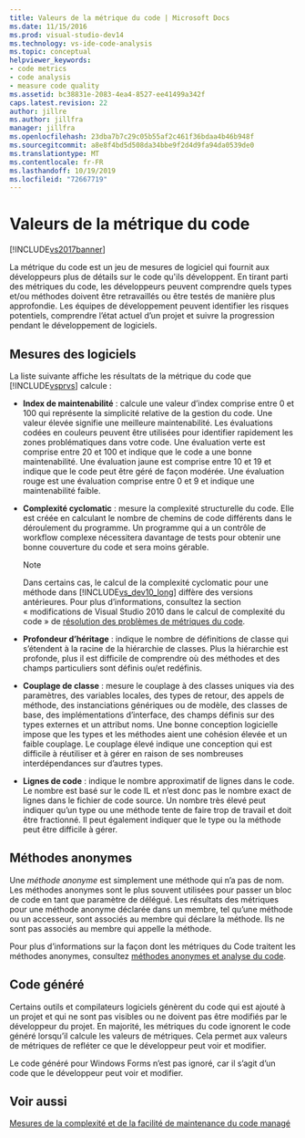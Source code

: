 ```yaml
---
title: Valeurs de la métrique du code | Microsoft Docs
ms.date: 11/15/2016
ms.prod: visual-studio-dev14
ms.technology: vs-ide-code-analysis
ms.topic: conceptual
helpviewer_keywords:
- code metrics
- code analysis
- measure code quality
ms.assetid: bc38831e-2083-4ea4-8527-ee41499a342f
caps.latest.revision: 22
author: jillre
ms.author: jillfra
manager: jillfra
ms.openlocfilehash: 23dba7b7c29c05b55af2c461f36bdaa4b46b948f
ms.sourcegitcommit: a8e8f4bd5d508da34bbe9f2d4d9fa94da0539de0
ms.translationtype: MT
ms.contentlocale: fr-FR
ms.lasthandoff: 10/19/2019
ms.locfileid: "72667719"
---
```

# <a name="code-metrics-values"></a>Valeurs de la métrique du code
[!INCLUDE[vs2017banner](../includes/vs2017banner.md)]

La métrique du code est un jeu de mesures de logiciel qui fournit aux développeurs plus de détails sur le code qu'ils développent. En tirant parti des métriques du code, les développeurs peuvent comprendre quels types et/ou méthodes doivent être retravaillés ou être testés de manière plus approfondie. Les équipes de développement peuvent identifier les risques potentiels, comprendre l’état actuel d’un projet et suivre la progression pendant le développement de logiciels.

## <a name="software-measurements"></a>Mesures des logiciels
 La liste suivante affiche les résultats de la métrique du code que [!INCLUDE[vsprvs](../includes/vsprvs-md.md)] calcule :

- **Index de maintenabilité** : calcule une valeur d’index comprise entre 0 et 100 qui représente la simplicité relative de la gestion du code. Une valeur élevée signifie une meilleure maintenabilité. Les évaluations codées en couleurs peuvent être utilisées pour identifier rapidement les zones problématiques dans votre code. Une évaluation verte est comprise entre 20 et 100 et indique que le code a une bonne maintenabilité. Une évaluation jaune est comprise entre 10 et 19 et indique que le code peut être géré de façon modérée. Une évaluation rouge est une évaluation comprise entre 0 et 9 et indique une maintenabilité faible.

- **Complexité cyclomatic** : mesure la complexité structurelle du code. Elle est créée en calculant le nombre de chemins de code différents dans le déroulement du programme. Un programme qui a un contrôle de workflow complexe nécessitera davantage de tests pour obtenir une bonne couverture du code et sera moins gérable.

    > [!NOTE]
    > Dans certains cas, le calcul de la complexité cyclomatic pour une méthode dans [!INCLUDE[vs_dev10_long](../includes/vs-dev10-long-md.md)] diffère des versions antérieures. Pour plus d’informations, consultez la section « modifications de Visual Studio 2010 dans le calcul de complexité du code » de [résolution des problèmes de métriques du code](../code-quality/troubleshooting-code-metrics-issues.md).

- **Profondeur d’héritage** : indique le nombre de définitions de classe qui s’étendent à la racine de la hiérarchie de classes. Plus la hiérarchie est profonde, plus il est difficile de comprendre où des méthodes et des champs particuliers sont définis ou/et redéfinis.

- **Couplage de classe** : mesure le couplage à des classes uniques via des paramètres, des variables locales, des types de retour, des appels de méthode, des instanciations génériques ou de modèle, des classes de base, des implémentations d’interface, des champs définis sur des types externes et un attribut noms. Une bonne conception logicielle impose que les types et les méthodes aient une cohésion élevée et un faible couplage. Le couplage élevé indique une conception qui est difficile à réutiliser et à gérer en raison de ses nombreuses interdépendances sur d’autres types.

- **Lignes de code** : indique le nombre approximatif de lignes dans le code. Le nombre est basé sur le code IL et n’est donc pas le nombre exact de lignes dans le fichier de code source. Un nombre très élevé peut indiquer qu’un type ou une méthode tente de faire trop de travail et doit être fractionné. Il peut également indiquer que le type ou la méthode peut être difficile à gérer.

## <a name="anonymous-methods"></a>Méthodes anonymes
 Une *méthode anonyme* est simplement une méthode qui n’a pas de nom. Les méthodes anonymes sont le plus souvent utilisées pour passer un bloc de code en tant que paramètre de délégué. Les résultats des métriques pour une méthode anonyme déclarée dans un membre, tel qu’une méthode ou un accesseur, sont associés au membre qui déclare la méthode. Ils ne sont pas associés au membre qui appelle la méthode.

 Pour plus d’informations sur la façon dont les métriques du Code traitent les méthodes anonymes, consultez [méthodes anonymes et analyse du code](../code-quality/anonymous-methods-and-code-analysis.md).

## <a name="generated-code"></a>Code généré
 Certains outils et compilateurs logiciels génèrent du code qui est ajouté à un projet et qui ne sont pas visibles ou ne doivent pas être modifiés par le développeur du projet. En majorité, les métriques du code ignorent le code généré lorsqu’il calcule les valeurs de métriques. Cela permet aux valeurs de métriques de refléter ce que le développeur peut voir et modifier.

 Le code généré pour Windows Forms n’est pas ignoré, car il s’agit d’un code que le développeur peut voir et modifier.

## <a name="see-also"></a>Voir aussi
 [Mesures de la complexité et de la facilité de maintenance du code managé](../code-quality/measuring-complexity-and-maintainability-of-managed-code.md)
